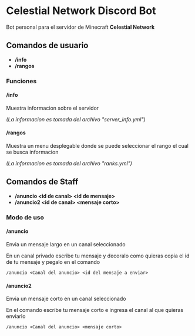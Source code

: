 
# Celestial Network Discord Bot

Bot personal para el  servidor de Minecraft **Celestial Network**

## **Comandos de usuario**
- **/info**
- **/rangos**
###  Funciones

#### /info
Muestra informacion sobre el servidor

*(La informacion es tomada del archivo "server_info.yml")*

#### /rangos
Muestra un menu desplegable donde se puede seleccionar el rango el cual se busca informacion

*(La informacion es tomada del archivo "ranks.yml")*

## **Comandos de Staff**
- **/anuncio \<id de canal> \<id de mensaje>**
- **/anuncio2 \<id de canal> \<mensaje corto>**

###  Modo de uso
#### /anuncio
Envia un mensaje largo en un canal seleccionado

En un canal privado escribe tu mensaje y decoralo como quieras copia el id de tu mensaje y pegalo en el comando
```
/anuncio <Canal del anuncio> <id del mensaje a enviar>
```

#### /anuncio2
Envia un mensaje corto en un canal seleccionado

En el comando escribe tu mensaje corto e ingresa el canal al que quieras enviarlo
```
/anuncio <Canal del anuncio> <mensaje corto>
```